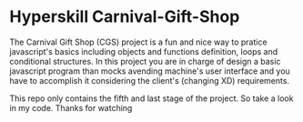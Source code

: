 # Hyperskill Carnival-Gift-Shop
The Carnival Gift Shop (CGS) project is a fun and nice way to pratice javascript's basics including objects and functions definition, loops and conditional structures. In this project you are in charge of design a basic javascript program than mocks  avending machine's user interface and you have to accomplish it considering the client's (changing XD) requirements.

This repo only contains the fifth and last stage of the project. So take a look in my code. Thanks for watching
